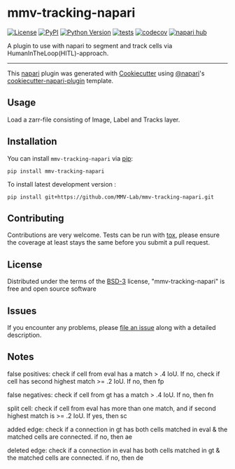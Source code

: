 # mmv-tracking-napari

[![License](https://img.shields.io/pypi/l/mmv-tracking-napari.svg?color=green)](https://github.com/MMV-Lab/mmv-tracking-napari/raw/main/LICENSE)
[![PyPI](https://img.shields.io/pypi/v/mmv-tracking-napari.svg?color=green)](https://pypi.org/project/mmv-tracking-napari)
[![Python Version](https://img.shields.io/pypi/pyversions/mmv-tracking-napari.svg?color=green)](https://python.org)
[![tests](https://github.com/MMV-Lab/mmv-tracking-napari/workflows/tests/badge.svg)](https://github.com/MMV-Lab/mmv-tracking-napari/actions)
[![codecov](https://codecov.io/gh/MMV-Lab/mmv-tracking-napari/branch/main/graph/badge.svg)](https://codecov.io/gh/MMV-Lab/mmv-tracking-napari)
[![napari hub](https://img.shields.io/endpoint?url=https://api.napari-hub.org/shields/mmv-tracking-napari)](https://napari-hub.org/plugins/mmv-tracking-napari)

A plugin to use with napari to segment and track cells via HumanInTheLoop(HITL)-approach.

----------------------------------

This [napari] plugin was generated with [Cookiecutter] using [@napari]'s [cookiecutter-napari-plugin] template.

## Usage
Load a zarr-file consisting of Image, Label and Tracks layer.

## Installation

You can install `mmv-tracking-napari` via [pip]:

    pip install mmv-tracking-napari



To install latest development version :

    pip install git+https://github.com/MMV-Lab/mmv-tracking-napari.git


## Contributing

Contributions are very welcome. Tests can be run with [tox], please ensure
the coverage at least stays the same before you submit a pull request.

## License

Distributed under the terms of the [BSD-3] license,
"mmv-tracking-napari" is free and open source software

## Issues

If you encounter any problems, please [file an issue] along with a detailed description.

[napari]: https://github.com/napari/napari
[Cookiecutter]: https://github.com/audreyr/cookiecutter
[@napari]: https://github.com/napari
[MIT]: http://opensource.org/licenses/MIT
[BSD-3]: http://opensource.org/licenses/BSD-3-Clause
[GNU GPL v3.0]: http://www.gnu.org/licenses/gpl-3.0.txt
[GNU LGPL v3.0]: http://www.gnu.org/licenses/lgpl-3.0.txt
[Apache Software License 2.0]: http://www.apache.org/licenses/LICENSE-2.0
[Mozilla Public License 2.0]: https://www.mozilla.org/media/MPL/2.0/index.txt
[cookiecutter-napari-plugin]: https://github.com/napari/cookiecutter-napari-plugin

[file an issue]: https://github.com/MMV-Lab/mmv-tracking-napari/issues

[napari]: https://github.com/napari/napari
[tox]: https://tox.readthedocs.io/en/latest/
[pip]: https://pypi.org/project/pip/
[PyPI]: https://pypi.org/

## Notes

false positives:
	check if cell from eval has a match > .4 IoU. If no, check if cell has second highest match >= .2 IoU. If no, then fp
	
false negatives:
	check if cell from gt has a match > .4 IoU. If no, then fn
	
split cell:
	check if cell from eval has more than one match, and if second highest match is >= .2 IoU. If yes, then sc
	
added edge:
	check if a connection in gt has both cells matched in eval & the matched cells are connected. if no, then ae
	
deleted edge:
	check if a connection in eval has both cells matched in gt & the matched cells are connected. if no, then de
